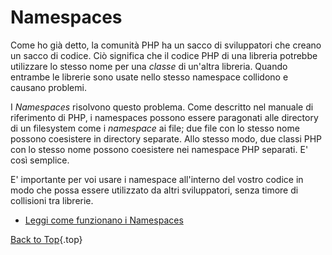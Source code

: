 # Namespaces

Come ho gi&agrave; detto, la comunit&agrave; PHP ha un sacco di sviluppatori che creano un sacco di codice. Ci&ograve; significa che il codice PHP di una libreria potrebbe utilizzare lo stesso nome per una _classe_ di un'altra libreria. Quando entrambe le librerie sono usate nello stesso namespace collidono e causano problemi.

I _Namespaces_ risolvono questo problema. Come descritto nel manuale di riferimento di PHP, i namespaces possono essere paragonati alle directory di un filesystem come i _namespace_ ai file; due file con lo stesso nome possono coesistere in directory separate. Allo stesso modo, due classi PHP con lo stesso nome possono coesistere nei namespace PHP separati. E' cos&igrave; semplice.

E' importante per voi usare i namespace all'interno del vostro codice in modo che possa essere utilizzato da altri sviluppatori, senza timore di collisioni tra librerie.

* [Leggi come funzionano i Namespaces][1]

[Back to Top](#top){.top}

[1]: http://php.net/manual/en/language.namespaces.php
